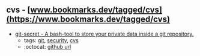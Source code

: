 cvs - [www.bookmarks.dev/tagged/cvs](https://www.bookmarks.dev/tagged/cvs)
---
* [git-secret - A bash-tool to store your private data inside a git repository.](http://git-secret.io/)
    * tags: [git](../tags/git.md), [security](../tags/security.md), [cvs](../tags/cvs.md)
    * :octocat: [github url](https://github.com/sobolevn/git-secret)
